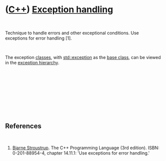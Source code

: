 



 

 

 

 

 

([C++](Cpp.htm)) [Exception handling](CppExceptionHandling.htm)
===============================================================

 

Technique to handle errors and other exceptional conditions. Use
exceptions for error handling \[1\].

 

The exception [classes](CppClass.htm), with
[std::exception](CppException.htm) as the [base
class](CppBaseClass.htm), can be viewed in the [exception
hierarchy](CppExceptionHierarchy.htm).

 

 

 

 

 

References
----------

 

1.  [Bjarne Stroustrup](CppBjarneStroustrup.htm). The C++ Programming
    Language (3rd edition). ISBN: 0-201-88954-4, chapter 14.11.1: 'Use
    exceptions for error handling.'

 

 

 

 

 





 



